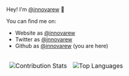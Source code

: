 
Hey! I'm [@innovarew](https://github.com/innovarew) 👋

You can find me on:

- Website as [@innovarew](https://innovarew.appspot.com)
- Twitter as [@innovarew](https://twitter.com/innovarew)
- Github as [@innovarew](https://github.com/innovarew) (you are here)


<table>
<thead>
<tr>
<td>

![Contribution Stats](https://github-readme-stats.vercel.app/api?username=innovarew&show_icons=true&include_all_commits=true&custom_title=GitHub+Stats&theme=dark)

</td>
<td>

![Top Languages](https://github-readme-stats.vercel.app/api/top-langs/?username=innovarew&theme=dark)

</td>
</tr>
</thead>
</table>
